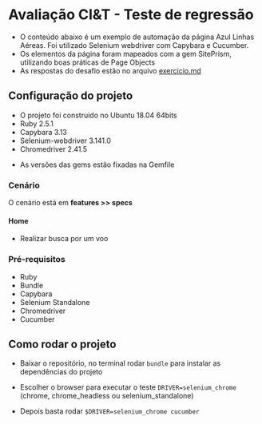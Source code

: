 # Avaliação CI&T - Teste de regressão

* O conteúdo abaixo é um exemplo de automação da página Azul Linhas Aéreas. Foi utilizado Selenium webdriver com Capybara e Cucumber.
* Os elementos da página foram mapeados com a gem SitePrism, utilizando boas práticas de Page Objects
* As respostas do desafio estão no arquivo
[exercicio.md](exercicio.md)


## Configuração do projeto

* O projeto foi construido no Ubuntu 18.04 64bits
* Ruby 2.5.1
* Capybara 3.13
* Selenium-webdriver 3.141.0
* Chromedriver 2.41.5
- As versões das gems estão fixadas na Gemfile
 
### Cenário

O cenário está em **features >> specs**

#### Home
* Realizar busca por um voo

### Pré-requisitos

* Ruby
* Bundle
* Capybara
* Selenium Standalone
* Chromedriver
* Cucumber

## Como rodar o projeto

* Baixar o repositório, no terminal rodar ```bundle``` para instalar as dependências do projeto 

* Escolher o browser para executar o teste ```DRIVER=selenium_chrome``` (chrome, chrome_headless ou selenium_standalone)

* Depois basta rodar ```$DRIVER=selenium_chrome cucumber ```